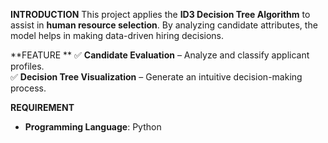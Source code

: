 **INTRODUCTION**
This project applies the **ID3 Decision Tree Algorithm** to assist in **human resource selection**. By analyzing candidate attributes, the model helps in making data-driven hiring decisions. 

**FEATURE **
✅ **Candidate Evaluation** – Analyze and classify applicant profiles.  
✅ **Decision Tree Visualization** – Generate an intuitive decision-making process.  

**REQUIREMENT**
- **Programming Language**: Python  
